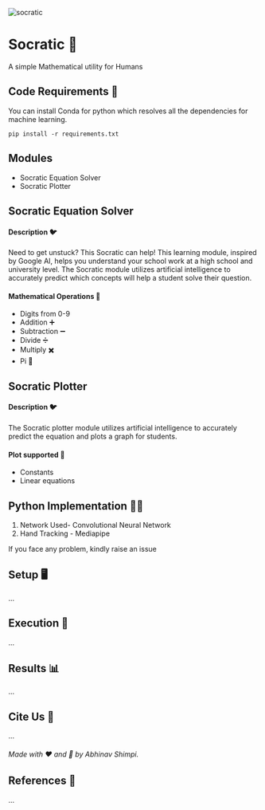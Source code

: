 ![socratic](https://github.com/AbhinavShimpi19/Socratic/assets/136893204/0979d905-f87b-427f-93b3-42dd7a6b82e2)

# Socratic 🦉

A simple Mathematical utility for Humans

## Code Requirements 🦄
You can install Conda for python which resolves all the dependencies for machine learning.

`pip install -r requirements.txt`

## Modules
- Socratic Equation Solver
- Socratic Plotter

## Socratic Equation Solver

#### Description 🐦
Need to get unstuck? This Socratic can help! This learning module, inspired by Google AI​, helps you understand your school work at a high school and university level.
The Socratic module utilizes artificial intelligence to accurately predict which concepts will help a student solve their question.

#### Mathematical Operations 🧮

- Digits from 0-9
- Addition ➕
- Subtraction ➖
- Divide ➗
- Multiply ✖️
- Pi 🥧

## Socratic Plotter
#### Description 🐦
The Socratic plotter module utilizes artificial intelligence to accurately predict the equation and plots a graph for students.

#### Plot supported 🧮

- Constants
- Linear equations


## Python  Implementation 👨‍🔬

1) Network Used- Convolutional Neural Network
2) Hand Tracking - Mediapipe

If you face any problem, kindly raise an issue

## Setup 🖥️

...

## Execution 🐉
...

## Results 📊
...

## Cite Us :pushpin:

...

###### Made with ❤️ and 🦙 by Abhinav Shimpi.

## References 🔱
 
...
